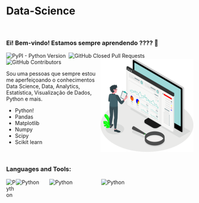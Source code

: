 # Data-Science


<br/>

### Ei! Bem-vindo! Estamos sempre aprendendo ???? 👋
<p align = 'left'>
  <img alt="PyPI - Python Version" src="https://img.shields.io/pypi/pyversions/Django">  
  <img alt="" src="https://img.shields.io/github/repo-size/ricardolopespires/ricardolopespires" />    
  <img alt="GitHub Closed Pull Requests" src="https://img.shields.io/github/issues-pr-closed/ricardolopespires/ricardolopespires" />
  <img alt="GitHub Contributors" src="https://img.shields.io/github/contributors/ricardolopespires/ricardolopespires" />  
  <img align="right"  width= 250 src="https://github.com/ricardolopespires/Data-Science/blob/main/Data%20science.png">
  
</p>

Sou uma pessoas que sempre estou me aperfeiçoando o conhecimentos Data Science, Data, Analytics, Estatística, Visualização de Dados, Python e mais.


- Python!
- Pandas
- Matplotlib
- Numpy
- Scipy
- Scikit learn
<br/>

### Languages and Tools:
<p >
<img align="left" alt="Python" width="26px" src="https://github.com/abranhe/programming-languages-logos/blob/master/src/python/python_128x128.png" />
<img align="left" alt="Python" width="90px" src="https://matplotlib.org/_static/logo2_compressed.svg" />
<img align="left" alt="Python" width="140px" src="https://miro.medium.com/max/3560/1*FkKNHej6JSMTe5RQ2oVp8A.png" />
<img align="left" alt="Python" width="90px" src="https://miro.medium.com/max/760/1*00pL0zLnfI7y8d5G1aQrHA.jpeg" />
  
</p>
<br>
<br>

